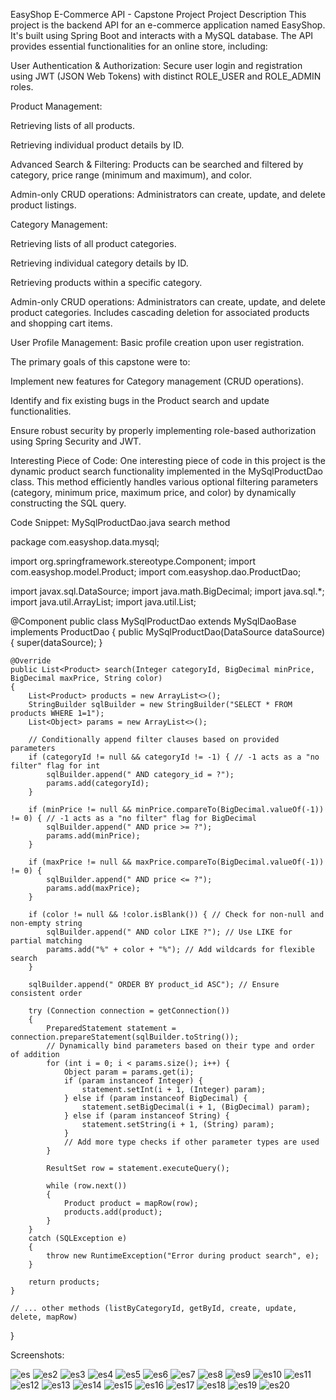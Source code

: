 EasyShop E-Commerce API - Capstone Project
Project Description
This project is the backend API for an e-commerce application named EasyShop. It's built using Spring Boot and interacts with a MySQL database. The API provides essential functionalities for an online store, including:

User Authentication & Authorization: Secure user login and registration using JWT (JSON Web Tokens) with distinct ROLE_USER and ROLE_ADMIN roles.

Product Management:

Retrieving lists of all products.

Retrieving individual product details by ID.

Advanced Search & Filtering: Products can be searched and filtered by category, price range (minimum and maximum), and color.

Admin-only CRUD operations: Administrators can create, update, and delete product listings.

Category Management:

Retrieving lists of all product categories.

Retrieving individual category details by ID.

Retrieving products within a specific category.

Admin-only CRUD operations: Administrators can create, update, and delete product categories. Includes cascading deletion for associated products and shopping cart items.

User Profile Management: Basic profile creation upon user registration.

The primary goals of this capstone were to:

Implement new features for Category management (CRUD operations).

Identify and fix existing bugs in the Product search and update functionalities.

Ensure robust security by properly implementing role-based authorization using Spring Security and JWT.






 Interesting Piece of Code:
One interesting piece of code in this project is the dynamic product search functionality implemented in the MySqlProductDao class. This method efficiently handles various optional filtering parameters (category, minimum price, maximum price, and color) by dynamically constructing the SQL query.


Code Snippet: MySqlProductDao.java search method

package com.easyshop.data.mysql;

import org.springframework.stereotype.Component;
import com.easyshop.model.Product;
import com.easyshop.dao.ProductDao;

import javax.sql.DataSource;
import java.math.BigDecimal;
import java.sql.*;
import java.util.ArrayList;
import java.util.List;

@Component
public class MySqlProductDao extends MySqlDaoBase implements ProductDao
{
    public MySqlProductDao(DataSource dataSource)
    {
        super(dataSource);
    }

    @Override
    public List<Product> search(Integer categoryId, BigDecimal minPrice, BigDecimal maxPrice, String color)
    {
        List<Product> products = new ArrayList<>();
        StringBuilder sqlBuilder = new StringBuilder("SELECT * FROM products WHERE 1=1");
        List<Object> params = new ArrayList<>();

        // Conditionally append filter clauses based on provided parameters
        if (categoryId != null && categoryId != -1) { // -1 acts as a "no filter" flag for int
            sqlBuilder.append(" AND category_id = ?");
            params.add(categoryId);
        }

        if (minPrice != null && minPrice.compareTo(BigDecimal.valueOf(-1)) != 0) { // -1 acts as a "no filter" flag for BigDecimal
            sqlBuilder.append(" AND price >= ?");
            params.add(minPrice);
        }

        if (maxPrice != null && maxPrice.compareTo(BigDecimal.valueOf(-1)) != 0) {
            sqlBuilder.append(" AND price <= ?");
            params.add(maxPrice);
        }

        if (color != null && !color.isBlank()) { // Check for non-null and non-empty string
            sqlBuilder.append(" AND color LIKE ?"); // Use LIKE for partial matching
            params.add("%" + color + "%"); // Add wildcards for flexible search
        }

        sqlBuilder.append(" ORDER BY product_id ASC"); // Ensure consistent order

        try (Connection connection = getConnection())
        {
            PreparedStatement statement = connection.prepareStatement(sqlBuilder.toString());
            // Dynamically bind parameters based on their type and order of addition
            for (int i = 0; i < params.size(); i++) {
                Object param = params.get(i);
                if (param instanceof Integer) {
                    statement.setInt(i + 1, (Integer) param);
                } else if (param instanceof BigDecimal) {
                    statement.setBigDecimal(i + 1, (BigDecimal) param);
                } else if (param instanceof String) {
                    statement.setString(i + 1, (String) param);
                }
                // Add more type checks if other parameter types are used
            }

            ResultSet row = statement.executeQuery();

            while (row.next())
            {
                Product product = mapRow(row);
                products.add(product);
            }
        }
        catch (SQLException e)
        {
            throw new RuntimeException("Error during product search", e);
        }

        return products;
    }

    // ... other methods (listByCategoryId, getById, create, update, delete, mapRow)
}

Screenshots:

![es](https://github.com/user-attachments/assets/698159df-f13e-41b7-9140-909d6658118b)
![es2](https://github.com/user-attachments/assets/bf5cf423-32ba-4330-93c9-58f4ddea8484)
![es3](https://github.com/user-attachments/assets/7c53d1e7-6f73-499a-857f-01c89361ec53)
![es4](https://github.com/user-attachments/assets/2a386d39-efef-4479-a359-47b0da1f1a8e)
![es5](https://github.com/user-attachments/assets/6921f26c-4bec-48c6-899e-2d7a3d666e33)
![es6](https://github.com/user-attachments/assets/0b0cd329-0846-464a-b265-1d127e323956)
![es7](https://github.com/user-attachments/assets/903a76a1-48a5-45d6-bb70-f0051c164de5)
![es8](https://github.com/user-attachments/assets/ee754a9b-d659-4280-8c02-ec2467baafa1)
![es9](https://github.com/user-attachments/assets/739e655d-b216-463b-89b6-5778480373a4)
![es10](https://github.com/user-attachments/assets/0a48f639-162c-4ee0-a9f7-567e2a5a5e95)
![es11](https://github.com/user-attachments/assets/6b15dd1f-3a68-4613-81e2-2bff71044226)
![es12](https://github.com/user-attachments/assets/a93fbf46-6023-4231-b16b-b0474bede8ca)
![es13](https://github.com/user-attachments/assets/3913e441-3d70-4b34-9a47-b550d6e45168)
![es14](https://github.com/user-attachments/assets/bd1732e9-594e-4e4d-8918-45e85236f11c)
![es15](https://github.com/user-attachments/assets/71513061-4dfd-481d-a78f-35ca4e28d9a2)
![es16](https://github.com/user-attachments/assets/94c03c8b-e565-448f-a645-fff9c0ac18cf)
![es17](https://github.com/user-attachments/assets/69571c08-fbee-491e-932e-ebf451c1885f)
![es18](https://github.com/user-attachments/assets/89139fad-43cb-402f-bf7e-76c65ade0383)
![es19](https://github.com/user-attachments/assets/4c4704be-ff94-4a18-b69e-3fcdabf0db37)
![es20](https://github.com/user-attachments/assets/99ffdccb-6114-44b6-b043-0d44f0cc20ff)













